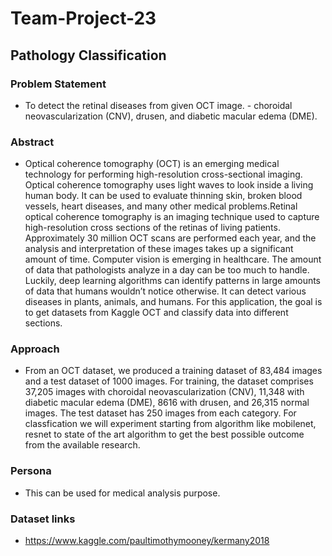 # Team-Project-23

##  Pathology Classification

### Problem Statement
- To detect the retinal diseases from given OCT image. - choroidal neovascularization (CNV), drusen, and diabetic macular edema (DME). 

### Abstract
- Optical coherence tomography (OCT) is an emerging medical technology for performing high-resolution cross-sectional imaging. Optical coherence tomography uses light waves to look inside a living human body. It can be used to evaluate thinning skin, broken blood vessels, heart diseases, and many other medical problems.Retinal optical coherence tomography is an imaging technique used to capture high-resolution cross sections of the retinas of living patients. Approximately 30 million OCT scans are performed each year, and the analysis and interpretation of these images takes up a significant amount of time. Computer vision is emerging in healthcare. The amount of data that pathologists analyze in a day can be too much to handle. Luckily, deep learning algorithms can identify patterns in large amounts of data that humans wouldn’t notice otherwise. It can detect various diseases in plants, animals, and humans. For this application, the goal is to get datasets from Kaggle OCT and classify data into different sections. 

### Approach
- From an OCT dataset, we produced a training dataset of 83,484 images and a test dataset of 1000 images. For training, the dataset comprises 37,205 images with choroidal neovascularization (CNV), 11,348 with diabetic macular edema (DME), 8616 with drusen, and 26,315 normal images. The test dataset has 250 images from each category. For classfication we will experiment starting from algorithm like mobilenet, resnet to state of the art algorithm to get the best possible outcome from the available research.

### Persona
- This can be used for medical analysis purpose.

### Dataset links
- https://www.kaggle.com/paultimothymooney/kermany2018


